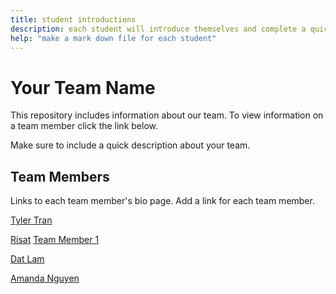 ```yaml
---
title: student introductions
description: each student will introduce themselves and complete a quick bio
help: "make a mark down file for each student"
---
```


# Your Team Name

This repository includes information about our team. To view information on a team member click the link below.

Make sure to include a quick description about your team.

## Team Members

Links to each team member's bio page. Add a link for each team member.

[Tyler Tran](/tylertran.md)

[Risat](/risat.md)
[Team Member 1](/member1.md)

[Dat Lam](/datlam.md)

[Amanda Nguyen](/amandanguyen.md)